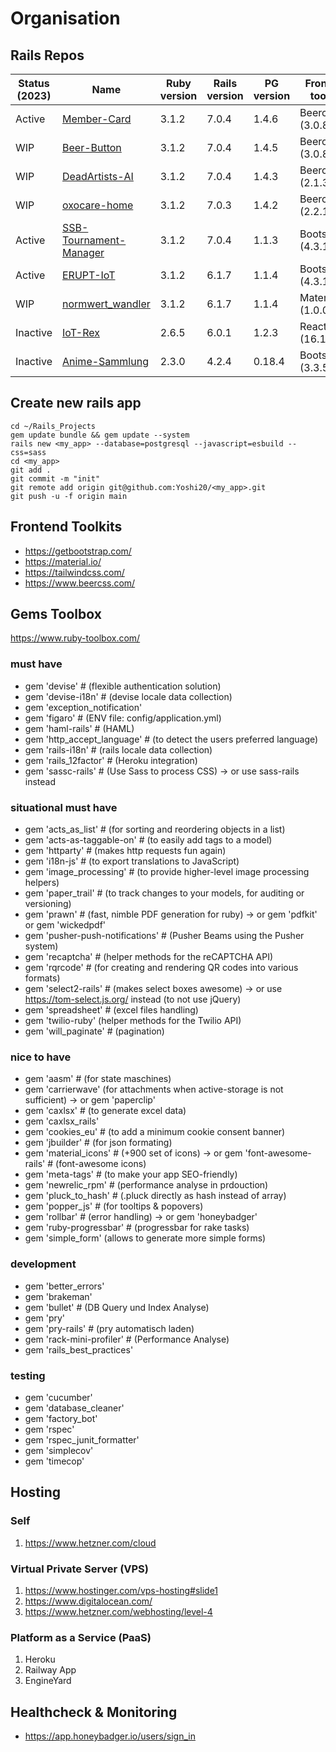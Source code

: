 # Organisation

## Rails Repos

| Status (2023) | Name | Ruby version | Rails version | PG version | Frontend toolkit | javascript | host |
| ------------- | ---- | ------------ | ------------- | ---------- | ---------------- | ---------- | ---- |
| Active | [Member-Card](https://github.com/Embedded-Science/member-card) | 3.1.2 | 7.0.4 | 1.4.6 | Beercss (3.0.8) | esbuild | Hetzner (4€) |
| WIP | [Beer-Button](https://github.com/Yoshi20/Beer-Button) | 3.1.2 | 7.0.4 | 1.4.5 | Beercss (3.0.8) | esbuild | |
| WIP | [DeadArtists-AI](https://github.com/Yoshi20/DeadArtists-Ai) | 3.1.2 | 7.0.4 | 1.4.3 | Beercss (2.1.3) | esbuild | heroku.com ($16) |
| WIP | [oxocare-home](https://github.com/Embedded-Science/oxocare-home) | 3.1.2 | 7.0.3 | 1.4.2 | Beercss (2.2.11) | esbuild | |
| Active | [SSB-Tournament-Manager](https://github.com/Yoshi20/SSB-Tournament-Manager) | 3.1.2 | 7.0.4 | 1.1.3 | Bootstrap (4.3.1) | asset pipeline | heroku.com ($16) |
| Active | [ERUPT-IoT](https://github.com/Yoshi20/ERUPT-IoT) | 3.1.2 | 6.1.7 | 1.1.4 | Bootstrap (4.3.1) | asset pipeline | Hetzner (4€) |
| WIP | [normwert_wandler](https://github.com/Embedded-Science/normwert_wandler) | 3.1.2 | 6.1.7 | 1.1.4 | Materialize (1.0.0) | asset pipeline | Hetzner (4€) |
| Inactive | [IoT-Rex](https://github.com/Yoshi20/IoT-Rex) | 2.6.5 | 6.0.1 | 1.2.3 | React (16.11.0) | asset pipeline | |
| Inactive | [Anime-Sammlung](https://github.com/Yoshi20/Anime-Sammlung) | 2.3.0 | 4.2.4 | 0.18.4 | Bootstrap (3.3.5) | asset pipeline | |

## Create new rails app

```
cd ~/Rails_Projects
gem update bundle && gem update --system
rails new <my_app> --database=postgresql --javascript=esbuild --css=sass
cd <my_app>
git add .
git commit -m "init"
git remote add origin git@github.com:Yoshi20/<my_app>.git
git push -u -f origin main
```

## Frontend Toolkits

- https://getbootstrap.com/
- https://material.io/
- https://tailwindcss.com/
- https://www.beercss.com/

## Gems Toolbox

https://www.ruby-toolbox.com/

### must have

- gem 'devise' # (flexible authentication solution)
- gem 'devise-i18n' # (devise locale data collection)
- gem 'exception_notification'
- gem 'figaro' # (ENV file: config/application.yml)
- gem 'haml-rails' # (HAML)
- gem 'http_accept_language' # (to detect the users preferred language)
- gem 'rails-i18n' # (rails locale data collection)
- gem 'rails_12factor' # (Heroku integration)
- gem 'sassc-rails' # (Use Sass to process CSS) -> or use sass-rails instead

### situational must have

- gem 'acts_as_list' # (for sorting and reordering objects in a list)
- gem 'acts-as-taggable-on' # (to easily add tags to a model)
- gem 'httparty' # (makes http requests fun again)
- gem 'i18n-js' # (to export translations to JavaScript)
- gem 'image_processing' # (to provide higher-level image processing helpers)
- gem 'paper_trail' # (to track changes to your models, for auditing or versioning)
- gem 'prawn' # (fast, nimble PDF generation for ruby) -> or gem 'pdfkit' or gem 'wickedpdf'
- gem 'pusher-push-notifications' # (Pusher Beams using the Pusher system)
- gem 'recaptcha' # (helper methods for the reCAPTCHA API)
- gem 'rqrcode' # (for creating and rendering QR codes into various formats)
- gem 'select2-rails' # (makes select boxes awesome) -> or use https://tom-select.js.org/ instead (to not use jQuery)
- gem 'spreadsheet' # (excel files handling)
- gem 'twilio-ruby' (helper methods for the Twilio API)
- gem 'will_paginate' # (pagination)

### nice to have

- gem 'aasm' # (for state maschines)
- gem 'carrierwave' (for attachments when active-storage is not sufficient) -> or gem 'paperclip'
- gem 'caxlsx' # (to generate excel data)
- gem 'caxlsx_rails'
- gem 'cookies_eu' # (to add a minimum cookie consent banner)
- gem 'jbuilder' # (for json formating)
- gem 'material_icons' # (+900 set of icons) -> or gem 'font-awesome-rails' # (font-awesome icons)
- gem 'meta-tags' # (to make your app SEO-friendly)
- gem 'newrelic_rpm' # (performance analyse in prdouction)
- gem 'pluck_to_hash' # (.pluck directly as hash instead of array)
- gem 'popper_js' # (for tooltips & popovers)
- gem 'rollbar' # (error handling) -> or gem 'honeybadger'
- gem 'ruby-progressbar' # (progressbar for rake tasks)
- gem 'simple_form' (allows to generate more simple forms)

### development

- gem 'better_errors'
- gem 'brakeman'
- gem 'bullet' # (DB Query und Index Analyse)
- gem 'pry'
- gem 'pry-rails' # (pry automatisch laden)
- gem 'rack-mini-profiler' # (Performance Analyse)
- gem 'rails_best_practices'

### testing

- gem 'cucumber'
- gem 'database_cleaner'
- gem 'factory_bot'
- gem 'rspec'
- gem 'rspec_junit_formatter'
- gem 'simplecov'
- gem 'timecop'

## Hosting

### Self

1. https://www.hetzner.com/cloud

### Virtual Private Server (VPS)

1. https://www.hostinger.com/vps-hosting#slide1
2. https://www.digitalocean.com/
3. https://www.hetzner.com/webhosting/level-4

### Platform as a Service (PaaS)

1. Heroku
2. Railway App
3. EngineYard

## Healthcheck & Monitoring

- https://app.honeybadger.io/users/sign_in
